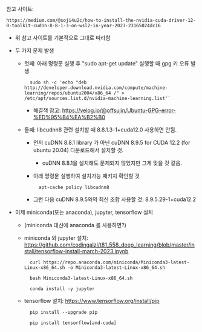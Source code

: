 참고 사이트: 

    https://medium.com/@soji4u2c/how-to-install-the-nvidia-cuda-driver-12-0-toolkit-cudnn-8-8-1-3-on-wsl2-in-year-2023-23165024dc16

- 위 참고 사이트를 기본적으로 그대로 따라함

- 두 가지 문제 발생

    - 첫째: 아래 명령문 실행 후 "sudo apt-get update" 실행할 때 gpg 키 오류 발생
    
            sudo sh -c 'echo "deb  http://developer.download.nvidia.com/compute/machine-learning/repos/ubuntu2004/x86_64 /" > /etc/apt/sources.list.d/nvidia-machine-learning.list'`

        - 해결책 참고: https://velog.io/@offsujin/Ubuntu-GPG-error-%ED%95%B4%EA%B2%B0
    
    - 둘째: libcudnn8 관련 설치할 때 8.8.1.3-1+cuda12.0 사용하면 안됨. 
    
        - 먼저 cuDNN 8.8.1 library 가 아닌 cuDNN 8.9.5 for CUDA 12.2 (for ubuntu 20.04) 다운로드해서 설치할 것.
            - cuDNN 8.8.1을 설치해도 문제되지 않았지만 그게 맞을 것 같음.
        
        - 아래 명령문 실행하여 설치가능 패키지 확인할 것
        
                apt-cache policy libcudnn8
      
        - 그런 다음 cuDNN 8.9.5와의 최신 조합 사용할 것:  8.9.5.29-1+cuda12.2
           
       
- 이제 miniconda(또는 anaconda), jupyter, tensorflow 설치
    
    - (miniconda 대신에 anaconda 를 사용하면?)

    - miniconda 와 jupyter 설치: https://github.com/codingalzi/t81_558_deep_learning/blob/master/install/tensorflow-install-march-2023.ipynb
  
            curl https://repo.anaconda.com/miniconda/Miniconda3-latest-Linux-x86_64.sh -o Miniconda3-latest-Linux-x86_64.sh
    
            bash Miniconda3-latest-Linux-x86_64.sh
    
            conda install -y jupyter
  
    - tensorflow 설치: https://www.tensorflow.org/install/pip
  
            pip install --upgrade pip

            pip install tensorflow[and-cuda]

    